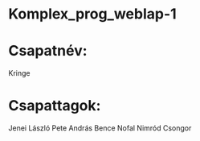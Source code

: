 # Komplex_prog_weblap-1

# Csapatnév:
Kringe

# Csapattagok:
Jenei László
Pete András Bence
Nofal Nimród Csongor
